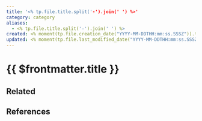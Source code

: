 ```yaml
---
title: '<% tp.file.title.split('-').join(' ') %>'
category: category
aliases:
  - <% tp.file.title.split('-').join(' ') %>
created: <% moment(tp.file.creation_date("YYYY-MM-DDTHH:mm:ss.SSSZ")).toISOString() %>
updated: <% moment(tp.file.last_modified_date("YYYY-MM-DDTHH:mm:ss.SSSZ")).toISOString() %>
---
```


# {{ $frontmatter.title }}

## Related

## References
